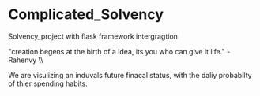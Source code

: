# Complicated_Solvency
Solvency_project with flask framework intergragtion

"creation begens at the birth of a idea, its you who can give it life."            - Rahenvy
\\\




We are visulizing an induvals future finacal status, with the daliy probabilty of thier spending habits. 
